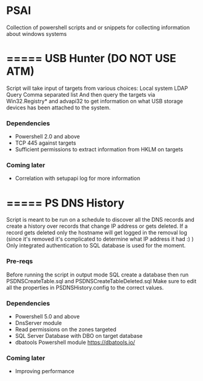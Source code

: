 # PSAI
Collection of powershell scripts and or snippets for collecting information about windows systems

# ===== USB Hunter (DO NOT USE ATM)
Script will take input of targets from various choices:
Local system
LDAP Query
Comma separated list
And then query the targets via Win32.Registry* and advapi32 to get information on what USB storage devices has been attached to the system.
### Dependencies
- Powershell 2.0 and above
- TCP 445 against targets
- Sufficient permissions to extract information from HKLM on targets
### Coming later
- Correlation with setupapi log for more information

# ===== PS DNS History
Script is meant to be run on a schedule to discover all the DNS records and create a history over records that change IP address or gets deleted.
If a record gets deleted only the hostname will get logged in the removal log (since it's removed it's complicated to determine what IP address it had :) ) 
Only integrated authentication to SQL database is used for the moment.
### Pre-reqs
Before running the script in output mode SQL create a database then run PSDNSCreateTable.sql and PSDNSCreateTableDeleted.sql
Make sure to edit all the properties in PSDNSHistory.config to the correct values.

### Dependencies
- Powershell 5.0 and above
- DnsServer module
- Read permissions on the zones targeted
- SQL Server Database with DBO on target database
- dbatools Powershell module https://dbatools.io/

### Coming later
- Improving performance